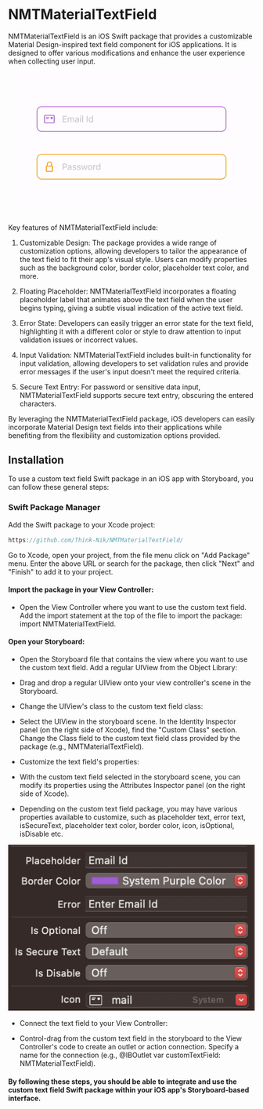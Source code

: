 # NMTMaterialTextField

NMTMaterialTextField is an iOS Swift package that provides a customizable Material Design-inspired text field component for iOS applications. It is designed to offer various modifications and enhance the user experience when collecting user input.

![](/Sources/Resources/showcase.gif)

Key features of NMTMaterialTextField include:

1. Customizable Design: The package provides a wide range of customization options, allowing developers to tailor the appearance of the text field to fit their app's visual style. Users can modify properties such as the background color, border color, placeholder text color, and more.

2. Floating Placeholder: NMTMaterialTextField incorporates a floating placeholder label that animates above the text field when the user begins typing, giving a subtle visual indication of the active text field.

3. Error State: Developers can easily trigger an error state for the text field, highlighting it with a different color or style to draw attention to input validation issues or incorrect values.

4. Input Validation: NMTMaterialTextField includes built-in functionality for input validation, allowing developers to set validation rules and provide error messages if the user's input doesn't meet the required criteria.

5. Secure Text Entry: For password or sensitive data input, NMTMaterialTextField supports secure text entry, obscuring the entered characters.

By leveraging the NMTMaterialTextField package, iOS developers can easily incorporate Material Design text fields into their applications while benefiting from the flexibility and customization options provided.


## Installation

To use a custom text field Swift package in an iOS app with Storyboard, you can follow these general steps:

### Swift Package Manager

Add the Swift package to your Xcode project:

```swift
https://github.com/Think-Nik/NMTMaterialTextField/
```

Go to Xcode, open your project, from the file menu click on "Add Package" menu. Enter the above URL or search for the package, then click "Next" and "Finish" to add it to your project.


#### Import the package in your View Controller:

- Open the View Controller where you want to use the custom text field.
Add the import statement at the top of the file to import the package: import NMTMaterialTextField.


#### Open your Storyboard:

- Open the Storyboard file that contains the view where you want to use the custom text field. Add a regular UIView from the Object Library:

- Drag and drop a regular UIView onto your view controller's scene in the Storyboard.

- Change the UIView's class to the custom text field class:

- Select the UIView in the storyboard scene. In the Identity Inspector panel (on the right side of Xcode), find the "Custom Class" section. Change the Class field to the custom text field class provided by the package (e.g., NMTMaterialTextField).

- Customize the text field's properties:

- With the custom text field selected in the storyboard scene, you can modify its properties using the Attributes Inspector panel (on the right side of Xcode).

- Depending on the custom text field package, you may have various properties available to customize, such as placeholder text, error text, isSecureText, placeholder text color, border color, icon, isOptional, isDisable etc.


![](/Sources/Resources/properties.png)


- Connect the text field to your View Controller:

- Control-drag from the custom text field in the storyboard to the View Controller's code to create an outlet or action connection. Specify a name for the connection (e.g., @IBOutlet var customTextField: NMTMaterialTextField).

#### By following these steps, you should be able to integrate and use the custom text field Swift package within your iOS app's Storyboard-based interface. 

